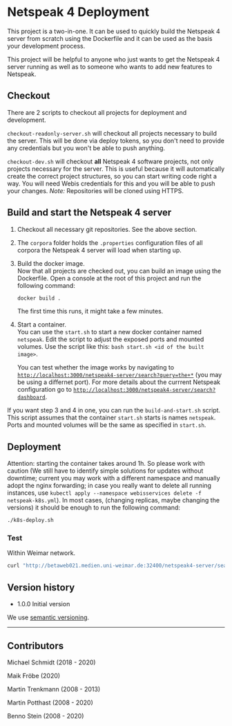 # Netspeak 4 Deployment

This project is a two-in-one.
It can be used to quickly build the Netspeak 4 server from scratch using the Dockerfile and it can be used as the basis your development process.

This project will be helpful to anyone who just wants to get the Netspeak 4 server running as well as to someone who wants to add new features to Netspeak.


## Checkout

There are 2 scripts to checkout all projects for deployment and development.

`checkout-readonly-server.sh` will checkout all projects necessary to build the server.
This will be done via deploy tokens, so you don't need to provide any credentials but you won't be able to push anything.

`checkout-dev.sh` will checkout __all__ Netspeak 4 software projects, not only projects necessary for the server.
This is useful because it will automatically create the correct project structures, so you can start writing code right a way.
You will need Webis credentials for this and you will be able to push your changes.
_Note:_ Repositories will be cloned using HTTPS.


## Build and start the Netspeak 4 server

1.  Checkout all necessary git repositories. See the above section.

1.  The `corpora` folder holds the `.properties` configuration files of all corpora the Netspeak 4 server will load when starting up.

1.  Build the docker image. <br>
    Now that all projects are checked out, you can build an image using the Dockerfile.
    Open a console at the root of this project and run the following command:

    ```bash
    docker build .
    ```

    The first time this runs, it might take a few minutes.

1.  Start a container. <br>
    You can use the `start.sh` to start a new docker container named `netspeak`. Edit the script to adjust the exposed ports and mounted volumes.
    Use the script like this: `bash start.sh <id of the built image>`.

    You can test whether the image works by navigating to [`http://localhost:3000/netspeak4-server/search?query=the+*`](http://localhost:3000/netspeak4-server/search?query=the+*) (you may be using a differnet port). For more details about the currrent Netspeak configuration go to [`http://localhost:3000/netspeak4-server/search?dashboard`](http://localhost:3000/netspeak4-server/search?dashboard).

If you want step 3 and 4 in one, you can run the `build-and-start.sh` script. This script assumes that the container `start.sh` starts is names `netspeak`. <br>
Ports and mounted volumes will be the same as specified in `start.sh`.


## Deployment

Attention: starting the container takes around 1h. So please work with caution (We still have to identify simple solutions for updates without downtime; current you may work with a different namespace and manually adopt the nginx forwarding; in case you really want to delete all running instances, use `kubectl apply --namespace webisservices delete -f netspeak-k8s.yml`). In most cases, (changing replicas, maybe changing the versions) it should be enough to run the following command:

```bash
./k8s-deploy.sh

```

### Test

Within Weimar network.

```bash
curl "http://betaweb021.medien.uni-weimar.de:32400/netspeak4-server/search?query=the+*"
```


## Version history

- 1.0.0 Initial version

We use [semantic versioning](https://semver.org/).


---

## Contributors

Michael Schmidt (2018 - 2020)

Maik Fröbe (2020)

Martin Trenkmann (2008 - 2013)

Martin Potthast (2008 - 2020)

Benno Stein (2008 - 2020)

